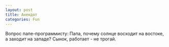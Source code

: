 ```yaml
---
layout: post
title: Анекдот
categories: Fun
---
```


Вопрос папе-программисту:
Папа, почему солнце восходит на востоке, а заходит на западе?
Сынок, работает - не трогай.
